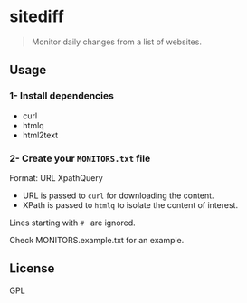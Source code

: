 # sitediff

> Monitor daily changes from a list of websites.

## Usage

### 1- Install dependencies

- curl
- htmlq
- html2text

### 2- Create your `MONITORS.txt` file

Format:
URL XpathQuery

- URL is passed to `curl` for downloading the content.
- XPath is passed to `htmlq` to isolate the content of interest.

Lines starting with `# ` are ignored.

Check MONITORS.example.txt for an example.

## License

GPL
